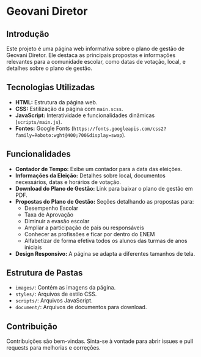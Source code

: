 # Geovani Diretor

## Introdução

Este projeto é uma página web informativa sobre o plano de gestão de Geovani Diretor. Ele destaca as principais propostas e informações relevantes para a comunidade escolar,
como datas de votação, local, e detalhes sobre o plano de gestão.

## Tecnologias Utilizadas

* **HTML:** Estrutura da página web.
* **CSS:** Estilização da página com `main.scss`.
* **JavaScript:** Interatividade e funcionalidades dinâmicas (`scripts/main.js`).
* **Fontes:** Google Fonts (`https://fonts.googleapis.com/css2?family=Roboto:wght@400;700&display=swap`).

## Funcionalidades

* **Contador de Tempo:** Exibe um contador para a data das eleições.
* **Informações da Eleição:** Detalhes sobre local, documentos necessários, datas e horários de votação.
* **Download do Plano de Gestão:** Link para baixar o plano de gestão em PDF.
* **Propostas do Plano de Gestão:** Seções detalhando as propostas para:
    * Desempenho Escolar
    * Taxa de Aprovação
    * Diminuir a evasão escolar
    * Ampliar a participação de pais ou responsáveis
    * Conhecer as profissões e ficar por dentro do ENEM
    * Alfabetizar de forma efetiva todos os alunos das turmas de anos iniciais
* **Design Responsivo:** A página se adapta a diferentes tamanhos de tela.

## Estrutura de Pastas

* `images/`: Contém as imagens da página.
* `styles/`: Arquivos de estilo CSS.
* `scripts/`: Arquivos JavaScript.
* `document/`: Arquivos de documentos para download.

## Contribuição

Contribuições são bem-vindas. Sinta-se à vontade para abrir issues e pull requests para melhorias e correções.
